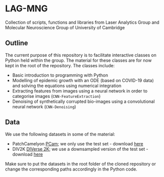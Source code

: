 # LAG-MNG
Collection of scripts, functions and libraries from Laser Analytics Group and Molecular Neuroscience Group of University of Cambridge

## Outline
The current purpose of this repository is to facilitate interactive classes on Python held within the group. The material for these classes are for now kept in the root of the repository. The classes include:
- Basic introduction to programming with Python 
- Modelling of epidemic growth with an ODE (based on COVID-19 data) and solving the equations using numerical integration
- Extracting features from images using a neural network in order to categorise images (`CNN-FeatureExtraction`)
- Denoising of synthetically corrupted bio-images using a convolutional neural network (`CNN-Denoising`)


## Data
We use the following datasets in some of the material:
- PatchCamelyon [PCam](https://github.com/basveeling/pcam); we only use the test set - download [here](https://drive.google.com/file/d/1hJ9MUaEPA90BRTnTHh2xWMWtyz6wWY-n/view?usp=sharing)
- DIV2K [DIVerse 2K](https://data.vision.ee.ethz.ch/cvl/DIV2K/); we use a downsampled version of the test set - download [here](https://drive.google.com/drive/folders/1-DvfdLl3WUXVAYQSAgNjYo1v4HJSTslJ?usp=sharing)

Make sure to put the datasets in the root folder of the cloned repository or change the corresponding paths accordingly in the Python code.

